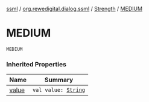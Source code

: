 [ssml](../../index.md) / [org.rewedigital.dialog.ssml](../index.md) / [Strength](index.md) / [MEDIUM](./-m-e-d-i-u-m.md)

# MEDIUM

`MEDIUM`

### Inherited Properties

| Name | Summary |
|---|---|
| [value](value.md) | `val value: `[`String`](https://kotlinlang.org/api/latest/jvm/stdlib/kotlin/-string/index.html) |
